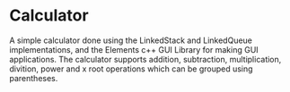 # Calculator

A simple calculator done using the LinkedStack and LinkedQueue implementations, and the Elements c++ GUI Library for making GUI applications. The calculator supports addition, subtraction, multiplication, divition, power and x root operations which can be grouped using parentheses.
